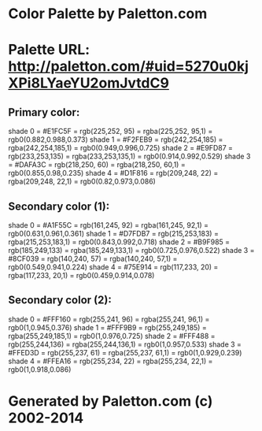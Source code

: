 #  Color Palette by Paletton.com
#  Palette URL: http://paletton.com/#uid=5270u0kjXPi8LYaeYU2omJvtdC9


## Primary color:

   shade 0 = #E1FC5F = rgb(225,252, 95) = rgba(225,252, 95,1) = rgb0(0.882,0.988,0.373)
   shade 1 = #F2FEB9 = rgb(242,254,185) = rgba(242,254,185,1) = rgb0(0.949,0.996,0.725)
   shade 2 = #E9FD87 = rgb(233,253,135) = rgba(233,253,135,1) = rgb0(0.914,0.992,0.529)
   shade 3 = #DAFA3C = rgb(218,250, 60) = rgba(218,250, 60,1) = rgb0(0.855,0.98,0.235)
   shade 4 = #D1F816 = rgb(209,248, 22) = rgba(209,248, 22,1) = rgb0(0.82,0.973,0.086)

## Secondary color (1):

   shade 0 = #A1F55C = rgb(161,245, 92) = rgba(161,245, 92,1) = rgb0(0.631,0.961,0.361)
   shade 1 = #D7FDB7 = rgb(215,253,183) = rgba(215,253,183,1) = rgb0(0.843,0.992,0.718)
   shade 2 = #B9F985 = rgb(185,249,133) = rgba(185,249,133,1) = rgb0(0.725,0.976,0.522)
   shade 3 = #8CF039 = rgb(140,240, 57) = rgba(140,240, 57,1) = rgb0(0.549,0.941,0.224)
   shade 4 = #75E914 = rgb(117,233, 20) = rgba(117,233, 20,1) = rgb0(0.459,0.914,0.078)

## Secondary color (2):

   shade 0 = #FFF160 = rgb(255,241, 96) = rgba(255,241, 96,1) = rgb0(1,0.945,0.376)
   shade 1 = #FFF9B9 = rgb(255,249,185) = rgba(255,249,185,1) = rgb0(1,0.976,0.725)
   shade 2 = #FFF488 = rgb(255,244,136) = rgba(255,244,136,1) = rgb0(1,0.957,0.533)
   shade 3 = #FFED3D = rgb(255,237, 61) = rgba(255,237, 61,1) = rgb0(1,0.929,0.239)
   shade 4 = #FFEA16 = rgb(255,234, 22) = rgba(255,234, 22,1) = rgb0(1,0.918,0.086)

#  Generated by Paletton.com (c) 2002-2014
